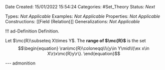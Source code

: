 <br />
<br />

Date Created: 15/01/2022 15:54:24
Categories: #Set_Theory
Status: _Next_

Types: _Not Applicable_
Examples: _Not Applicable_ 
Properties: _Not Applicable_
Constructions: [[Field (Relation)]]
Generalizations: _Not Applicable_

!!! ad-Definition Definition.

Let $\mc{R}\subseteq X\times Y$. The **range of $\mc{R}$** is the set
$$\begin{equation}
    \ran\mc{R}\coloneqq\l\{y\in Y\mid\l(\ex x\in X\r)x\mc{R}y\r\}.
\end{equation}$$

--- admonition
